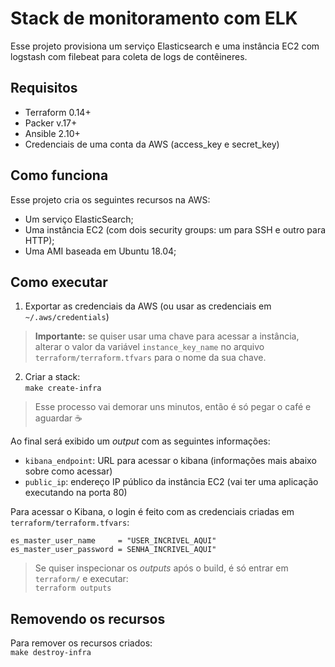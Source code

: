 # Stack de monitoramento com ELK
Esse projeto provisiona um serviço Elasticsearch e uma instância EC2 com logstash com filebeat para coleta de logs de contêineres.

## Requisitos
* Terraform 0.14+
* Packer v.17+
* Ansible 2.10+
* Credenciais de uma conta da AWS (access_key e secret_key)

## Como funciona
Esse projeto cria os seguintes recursos na AWS:
* Um serviço ElasticSearch;
* Uma instância EC2 (com dois security groups: um para SSH e outro para HTTP);
* Uma AMI baseada em Ubuntu 18.04;

## Como executar

1. Exportar as credenciais da AWS (ou usar as credenciais em `~/.aws/credentials`)

> **Importante:** se quiser usar uma chave para acessar a instância, alterar o valor da  variável `instance_key_name`  no arquivo `terraform/terraform.tfvars` para o nome da sua chave.

2. Criar a stack:   
`make create-infra`

> Esse processo vai demorar uns minutos, então é só pegar o café e aguardar ☕

Ao final será exibido um *output* com as seguintes informações:
* `kibana_endpoint`: URL para acessar o kibana (informações mais abaixo sobre como acessar)
* `public_ip`: endereço IP público da instância EC2 (vai ter uma aplicação executando na porta 80)

Para acessar o Kibana, o login é feito com as credenciais criadas em `terraform/terraform.tfvars`:

```
es_master_user_name     = "USER_INCRIVEL_AQUI"
es_master_user_password = SENHA_INCRIVEL_AQUI"
```

> Se quiser inspecionar os *outputs* após o build, é só entrar em `terraform/` e executar:   
`terraform outputs`

## Removendo os recursos
Para remover os recursos criados:   
`make destroy-infra`